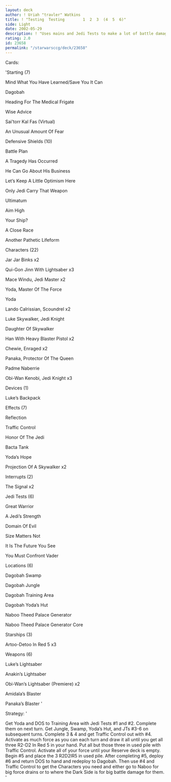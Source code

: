 ```yaml
---
layout: deck
author: ! Uriah "travler" Watkins
title: ! "Testing  Testing        1  2  3  (4  5  6)"
side: Light
date: 2002-05-29
description: ! "Uses mains and Jedi Tests to make a lot of battle damage for the Dark Side. This deck needs work, but I’ve done okay with it."
rating: 2.0
id: 23658
permalink: "/starwarsccg/deck/23658"
---
```

Cards: 

'Starting (7)

Mind What You Have Learned/Save You It Can

Dagobah

Heading For The Medical Frigate

Wise Advice

Sai’torr Kal Fas (Virtual)

An Unusual Amount Of Fear


Defensive Shields (10)

Battle Plan

A Tragedy Has Occurred

He Can Go About His Business

Let’s Keep A Little Optimism Here

Only Jedi Carry That Weapon

Ultimatum

Aim High

Your Ship?

A Close Race

Another Pathetic Lifeform


Characters (22)

Jar Jar Binks x2

Qui-Gon Jinn With Lightsaber x3

Mace Windu, Jedi Master x2

Yoda, Master Of The Force

Yoda

Lando Calrissian, Scoundrel x2

Luke Skywalker, Jedi Knight

Daughter Of Skywalker

Han With Heavy Blaster Pistol x2

Chewie, Enraged x2

Panaka, Protector Of The Queen

Padme Naberrie

Obi-Wan Kenobi, Jedi Knight x3


Devices (1)

Luke’s Backpack


Effects (7)

Reflection

Traffic Control

Honor Of The Jedi

Bacta Tank

Yoda’s Hope

Projection Of A Skywalker x2


Interrupts (2)

The Signal x2


Jedi Tests (6)

Great Warrior

A Jedi’s Strength

Domain Of Evil

Size Matters Not

It Is The Future You See

You Must Confront Vader


Locations (6)

Dagobah Swamp

Dagobah Jungle

Dagobah Training Area

Dagobah Yoda’s Hut

Naboo Theed Palace Generator

Naboo Theed Palace Generator Core


Starships (3)

Artoo-Detoo In Red 5 x3


Weapons (6)

Luke’s Lightsaber

Anakin’s Lightsaber

Obi-Wan’s Lightsaber (Premiere) x2

Amidala’s Blaster

Panaka’s Blaster '

Strategy: '

Get Yoda and DOS to Training Area with Jedi Tests #1 and #2. Complete them on next turn. Get Jungle, Swamp, Yoda’s Hut, and JTs #3-6 on subsequent turns. Complete 3 & 4 and get Traffic Control out with #4. Activate as much force as you can each turn and draw it all until you get all three R2-D2 In Red 5 in your hand. Put all but those three in used pile with Traffic Control. Activate all of your force until your Reserve deck is empty. Begin #5 and place the 3 R2D2IR5 in used pile. After completing #5, deploy #6 and return DOS to hand and redeploy to Dagobah. Then use #4 and Traffic Control to get the Characters you need and either go to Naboo for big force drains or to where the Dark Side is for big battle damage for them. '
